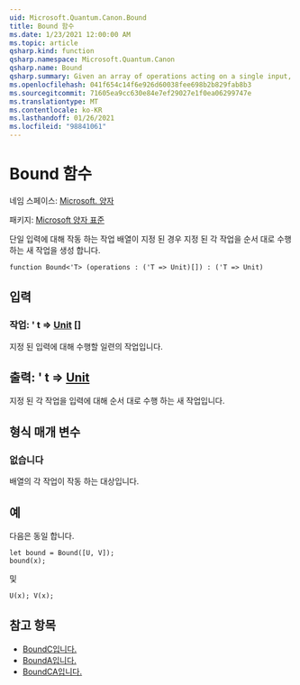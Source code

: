 ```yaml
---
uid: Microsoft.Quantum.Canon.Bound
title: Bound 함수
ms.date: 1/23/2021 12:00:00 AM
ms.topic: article
qsharp.kind: function
qsharp.namespace: Microsoft.Quantum.Canon
qsharp.name: Bound
qsharp.summary: Given an array of operations acting on a single input, produces a new operation that performs each given operation in sequence.
ms.openlocfilehash: 041f654c14f6e926d60038fee698b2b829fab8b3
ms.sourcegitcommit: 71605ea9cc630e84e7ef29027e1f0ea06299747e
ms.translationtype: MT
ms.contentlocale: ko-KR
ms.lasthandoff: 01/26/2021
ms.locfileid: "98841061"
---
```

# <a name="bound-function"></a>Bound 함수

네임 스페이스: [Microsoft. 양자](xref:Microsoft.Quantum.Canon)

패키지: [Microsoft 양자 표준](https://nuget.org/packages/Microsoft.Quantum.Standard)


단일 입력에 대해 작동 하는 작업 배열이 지정 된 경우 지정 된 각 작업을 순서 대로 수행 하는 새 작업을 생성 합니다.

```qsharp
function Bound<'T> (operations : ('T => Unit)[]) : ('T => Unit)
```


## <a name="input"></a>입력

### <a name="operations--t--unit-"></a>작업: ' t => [Unit](xref:microsoft.quantum.lang-ref.unit) []

지정 된 입력에 대해 수행할 일련의 작업입니다.



## <a name="output--t--unit"></a>출력: ' t => [Unit](xref:microsoft.quantum.lang-ref.unit) 

지정 된 각 작업을 입력에 대해 순서 대로 수행 하는 새 작업입니다.

## <a name="type-parameters"></a>형식 매개 변수

### <a name="t"></a>없습니다

배열의 각 작업이 작동 하는 대상입니다.

## <a name="example"></a>예

다음은 동일 합니다.

```qsharp
let bound = Bound([U, V]);
bound(x);
```

및

```qsharp
U(x); V(x);
```

## <a name="see-also"></a>참고 항목

- [BoundC입니다.](xref:Microsoft.Quantum.Canon.BoundC)
- [BoundA입니다.](xref:Microsoft.Quantum.Canon.BoundA)
- [BoundCA입니다.](xref:Microsoft.Quantum.Canon.BoundCA)